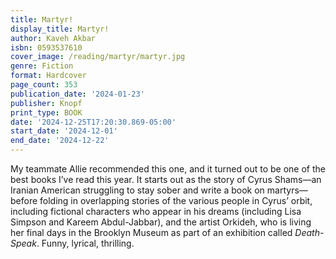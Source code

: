 ```yaml
---
title: Martyr!
display_title: Martyr!
author: Kaveh Akbar
isbn: 0593537610
cover_image: /reading/martyr/martyr.jpg
genre: Fiction
format: Hardcover
page_count: 353
publication_date: '2024-01-23'
publisher: Knopf
print_type: BOOK
date: '2024-12-25T17:20:30.869-05:00'
start_date: '2024-12-01'
end_date: '2024-12-22'
---
```


My teammate Allie recommended this one, and it turned out to be one of the best books I’ve read this year. It starts out as the story of Cyrus Shams—an Iranian American struggling to stay sober and write a book on martyrs—before folding in overlapping stories of the various people in Cyrus’ orbit, including fictional characters who appear in his dreams (including Lisa Simpson and Kareem Abdul-Jabbar), and the artist Orkideh, who is living her final days in the Brooklyn Museum as part of an exhibition called *Death-Speak*. Funny, lyrical, thrilling.
